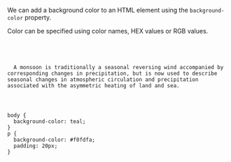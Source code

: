 We can add a background color
to an HTML element using the
`background-color` property.

Color can be specified using color names,
HEX values or RGB values.

<codeblock language="css" type="lesson">
<code>
<panel language="html">
<p>
  A monsoon is traditionally a seasonal reversing wind accompanied by corresponding changes in precipitation, but is now used to describe seasonal changes in atmospheric circulation and precipitation associated with the asymmetric heating of land and sea.
</p>
</panel>
<panel language="css">
body {
  background-color: teal;
}
p {
  background-color: #f0fdfa;
  padding: 20px;
}
</panel>
</code>
</codeblock>